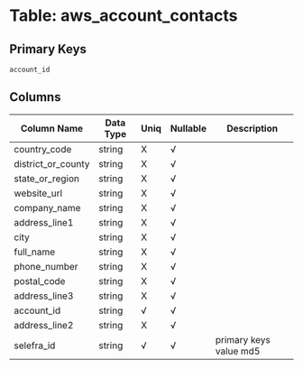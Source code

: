 # Table: aws_account_contacts

## Primary Keys 

```
account_id
```


## Columns 

|  Column Name   |  Data Type  | Uniq | Nullable | Description | 
|  ----  | ----  | ----  | ----  | ---- | 
| country_code | string | X | √ |  | 
| district_or_county | string | X | √ |  | 
| state_or_region | string | X | √ |  | 
| website_url | string | X | √ |  | 
| company_name | string | X | √ |  | 
| address_line1 | string | X | √ |  | 
| city | string | X | √ |  | 
| full_name | string | X | √ |  | 
| phone_number | string | X | √ |  | 
| postal_code | string | X | √ |  | 
| address_line3 | string | X | √ |  | 
| account_id | string | √ | √ |  | 
| address_line2 | string | X | √ |  | 
| selefra_id | string | √ | √ | primary keys value md5 | 


